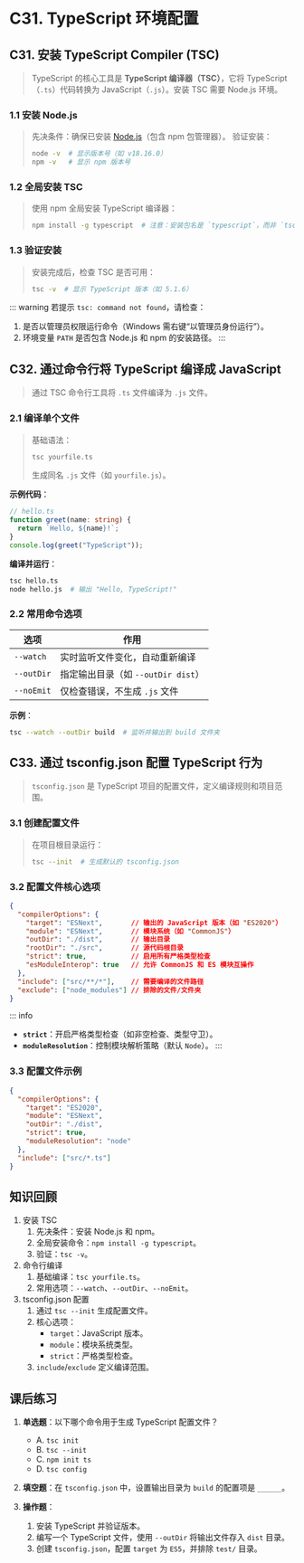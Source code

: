 # C31. TypeScript 环境配置

## C31. 安装 TypeScript Compiler (TSC)

> TypeScript 的核心工具是 **TypeScript 编译器（TSC）**，它将 TypeScript（`.ts`）代码转换为 JavaScript（`.js`）。安装 TSC 需要 Node.js 环境。

### 1.1 安装 Node.js

> 先决条件：确保已安装 [Node.js](https://nodejs.org/)（包含 npm 包管理器）。
> 验证安装：
> ```bash
> node -v  # 显示版本号（如 v18.16.0）
> npm -v   # 显示 npm 版本号
> ```

### 1.2 全局安装 TSC

> 使用 npm 全局安装 TypeScript 编译器：
> ```bash
> npm install -g typescript  # 注意：安装包名是 `typescript`，而非 `tsc`
> ```

### 1.3 验证安装

> 安装完成后，检查 TSC 是否可用：
> ```bash
> tsc -v  # 显示 TypeScript 版本（如 5.1.6）
> ```

::: warning
若提示 `tsc: command not found`，请检查：
1. 是否以管理员权限运行命令（Windows 需右键“以管理员身份运行”）。
2. 环境变量 `PATH` 是否包含 Node.js 和 npm 的安装路径。
:::

## C32. 通过命令行将 TypeScript 编译成 JavaScript

> 通过 TSC 命令行工具将 `.ts` 文件编译为 `.js` 文件。

### 2.1 编译单个文件

> 基础语法：
> ```bash
> tsc yourfile.ts
> ```
> 生成同名 `.js` 文件（如 `yourfile.js`）。

**示例代码**：
```typescript
// hello.ts
function greet(name: string) {
  return `Hello, ${name}!`;
}
console.log(greet("TypeScript"));
```

**编译并运行**：
```bash
tsc hello.ts
node hello.js  # 输出 "Hello, TypeScript!"
```

### 2.2 常用命令选项

| 选项       | 作用                               |
| ---------- | ---------------------------------- |
| `--watch`  | 实时监听文件变化，自动重新编译     |
| `--outDir` | 指定输出目录（如 `--outDir dist`） |
| `--noEmit` | 仅检查错误，不生成 `.js` 文件      |

**示例**：
```bash
tsc --watch --outDir build  # 监听并输出到 build 文件夹
```

## C33. 通过 tsconfig.json 配置 TypeScript 行为

> `tsconfig.json` 是 TypeScript 项目的配置文件，定义编译规则和项目范围。

### 3.1 创建配置文件

> 在项目根目录运行：
> ```bash
> tsc --init  # 生成默认的 tsconfig.json
> ```

### 3.2 配置文件核心选项

```json
{
  "compilerOptions": {
    "target": "ESNext",       // 输出的 JavaScript 版本（如 "ES2020"）
    "module": "ESNext",       // 模块系统（如 "CommonJS"）
    "outDir": "./dist",       // 输出目录
    "rootDir": "./src",       // 源代码根目录
    "strict": true,           // 启用所有严格类型检查
    "esModuleInterop": true   // 允许 CommonJS 和 ES 模块互操作
  },
  "include": ["src/**/*"],    // 需要编译的文件路径
  "exclude": ["node_modules"] // 排除的文件/文件夹
}
```

::: info
- **`strict`**：开启严格类型检查（如非空检查、类型守卫）。
- **`moduleResolution`**：控制模块解析策略（默认 `Node`）。
:::

### 3.3 配置文件示例

```json
{
  "compilerOptions": {
    "target": "ES2020",
    "module": "ESNext",
    "outDir": "./dist",
    "strict": true,
    "moduleResolution": "node"
  },
  "include": ["src/*.ts"]
}
```

## 知识回顾

1. 安装 TSC
   1. 先决条件：安装 Node.js 和 npm。
   2. 全局安装命令：`npm install -g typescript`。
   3. 验证：`tsc -v`。
2. 命令行编译
   1. 基础编译：`tsc yourfile.ts`。
   2. 常用选项：`--watch`、`--outDir`、`--noEmit`。
3. tsconfig.json 配置
   1. 通过 `tsc --init` 生成配置文件。
   2. 核心选项：
      - `target`：JavaScript 版本。
      - `module`：模块系统类型。
      - `strict`：严格类型检查。
   3. `include`/`exclude` 定义编译范围。

## 课后练习

1. **单选题**：以下哪个命令用于生成 TypeScript 配置文件？
   - A. `tsc init`
   - B. `tsc --init`
   - C. `npm init ts`
   - D. `tsc config`

2. **填空题**：在 `tsconfig.json` 中，设置输出目录为 `build` 的配置项是 `______`。

3. **操作题**：
   1. 安装 TypeScript 并验证版本。
   2. 编写一个 TypeScript 文件，使用 `--outDir` 将输出文件存入 `dist` 目录。
   3. 创建 `tsconfig.json`，配置 `target` 为 `ES5`，并排除 `test/` 目录。
